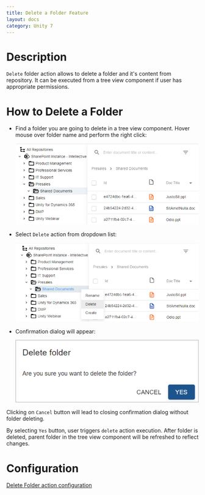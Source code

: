 ```yaml
---
title: Delete a Folder Feature
layout: docs
category: Unity 7
---
```

# Description

`Delete` folder action allows to delete a folder and it's content from repository. It can be executed from a tree view component if user has appropriate permissions. 

# How to Delete a Folder

- Find a folder you are going to delete in a tree view component. Hover mouse over folder name and perform the right click:

  ![Folder actions button](./delete-folder/images/react-ui-image1.png)

- Select `Delete` action from dropdown list:

  ![Delete action menu](./delete-folder/images/react-ui-image2.png)

- Confirmation dialog will appear:

  ![Confirmation dialog](./delete-folder/images/react-ui-image3.png)

Clicking on `Cancel` button will lead to closing confirmation dialog without folder deleting.

By selecting `Yes` button, user triggers `delete` action execution. After folder is deleted, parent folder in the tree view component will be refreshed to reflect changes. 

# Configuration

[Delete Folder action configuration](../../configuration/actions/delete-folder.md)
